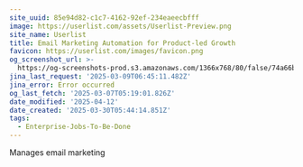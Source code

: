 ```yaml
---
site_uuid: 85e94d82-c1c7-4162-92ef-234eaeecbfff
image: https://userlist.com/assets/Userlist-Preview.png
site_name: Userlist
title: Email Marketing Automation for Product-led Growth
favicon: https://userlist.com/images/favicon.png
og_screenshot_url: >-
  https://og-screenshots-prod.s3.amazonaws.com/1366x768/80/false/74a66bc2dcaae72f2b92a34ca5b063d6d74e2a42394eb61a6ee1d3912c0d67f0.jpeg
jina_last_request: '2025-03-09T06:45:11.482Z'
jina_error: Error occurred
og_last_fetch: '2025-03-07T05:19:01.826Z'
date_modified: '2025-04-12'
date_created: '2025-03-30T05:44:14.851Z'
tags:
  - Enterprise-Jobs-To-Be-Done
---
```
























Manages email marketing

